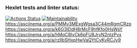 ### Hexlet tests and linter status:

[![Actions Status](https://github.com/fedorova-ekaterina/frontend-project-44/workflows/hexlet-check/badge.svg)](https://github.com/fedorova-ekaterina/frontend-project-44/actions)
[![Maintainability](https://api.codeclimate.com/v1/badges/0643d5f400967a73ed6d/maintainability)](https://codeclimate.com/github/fedorova-ekaterina/frontend-project-44/maintainability)
https://asciinema.org/a/PMMv3MExgWgsa3C44mRgmCRzp
https://asciinema.org/a/k6G3IDdH8rMcF9hfKfo0HsWsY
https://asciinema.org/a/hMqC8IvCk6pFU8JrvN2ntzPvx
https://asciinema.org/a/rzlIbSHxpHwVaQYtCvKvRCJy9
<script async id="asciicast-HSuPXHhsYhYMIYgRibcto70vZ" src="https://asciinema.org/a/HSuPXHhsYhYMIYgRibcto70vZ.js"></script>